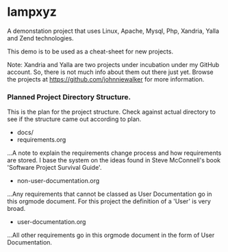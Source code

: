lampxyz
=======

A demonstation project that uses Linux, Apache, Mysql, Php, Xandria, Yalla and Zend technologies.

This demo is to be used as a cheat-sheet for new projects.

Note: Xandria and Yalla are two projects under incubation under my GitHub account. So, there is not much info about them out there just yet. Browse the projects at https://github.com/johnniewalker for more information.

### Planned Project Directory Structure.

This is the plan for the project structure. Check against actual directory to see if the structure came out according to plan.


* docs/
 * requirements.org 
 
...A note to explain the requirements change process and how requirements are stored. I base the system on the ideas found in Steve McConnell's book 'Software Project Survival Guide'.

 * non-user-documentation.org 
 
...Any requirements that cannot be classed as User Documentation go in this orgmode document. For this project the definition of a 'User' is very broad.

 * user-documentation.org
 
...All other requirements go in this orgmode document in the form of User Documentation.
 

 

 



